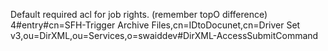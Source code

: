 Default required acl for job rights.
(remember topO difference)
4#entry#cn=SFH-Trigger Archive Files,cn=IDtoDocunet,cn=Driver Set v3,ou=DirXML,ou=Services,o=swaiddev#DirXML-AccessSubmitCommand
